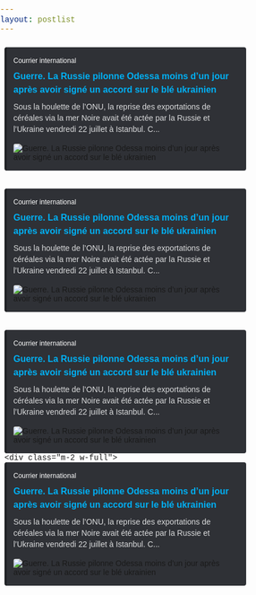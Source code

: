 ```yaml
---
layout: postlist
---
```


<style>
*,:after,:before{box-sizing:border-box;border:0 solid #e5e7eb}:after,:before{--tw-content:""}html{line-height:1.5;-webkit-text-size-adjust:100%;-moz-tab-size:4;-o-tab-size:4;tab-size:4;font-family:Outfit,sans-serif}body{/* margin:0; *//* line-height:inherit; */}hr{height:0;color:inherit;border-top-width:1px}abbr:where([title]){-webkit-text-decoration:underline dotted;text-decoration:underline dotted}h1,h2,h3,h4,h5,h6{font-size:inherit;font-weight:inherit}a{color:inherit;text-decoration:inherit}b,strong{font-weight:bolder}code,kbd,pre,samp{font-family:ui-monospace,SFMono-Regular,Menlo,Monaco,Consolas,Liberation Mono,Courier New,monospace;font-size:1em}small{font-size:80%}sub,sup{font-size:75%;line-height:0;position:relative;vertical-align:baseline}sub{bottom:-.25em}sup{top:-.5em}table{text-indent:0;border-color:inherit;border-collapse:collapse}button,input,optgroup,select,textarea{font-family:inherit;font-size:100%;font-weight:inherit;line-height:inherit;color:inherit;margin:0;padding:0}button,select{text-transform:none}[type=button],[type=reset],[type=submit],button{-webkit-appearance:button;background-color:transparent;background-image:none}:-moz-focusring{outline:auto}:-moz-ui-invalid{box-shadow:none}progress{vertical-align:baseline}::-webkit-inner-spin-button,::-webkit-outer-spin-button{height:auto}[type=search]{-webkit-appearance:textfield;outline-offset:-2px}::-webkit-search-decoration{-webkit-appearance:none}::-webkit-file-upload-button{-webkit-appearance:button;font:inherit}summary{display:list-item}blockquote,dd,dl,figure,h1,h2,h3,h4,h5,h6,hr,p,pre{margin:0}fieldset{margin:0}fieldset,legend{padding:0}menu,ol,ul{list-style:none;margin:0;padding:0}textarea{resize:vertical}input::-moz-placeholder,textarea::-moz-placeholder{color:#9ca3af}input::placeholder,textarea::placeholder{color:#9ca3af}[role=button],button{cursor:pointer}:disabled{cursor:default}audio,canvas,embed,iframe,img,object,svg,video{display:block;vertical-align:middle}img,video{max-width:100%;height:auto}[multiple],[type=date],[type=datetime-local],[type=email],[type=month],[type=number],[type=password],[type=search],[type=tel],[type=text],[type=time],[type=url],[type=week],select,textarea{-webkit-appearance:none;-moz-appearance:none;appearance:none;background-color:#fff;border-color:#6b7280;border-width:1px;border-radius:0;padding:.5rem .75rem;font-size:1rem;line-height:1.5rem;--tw-shadow:0 0 #0000}[multiple]:focus,[type=date]:focus,[type=datetime-local]:focus,[type=email]:focus,[type=month]:focus,[type=number]:focus,[type=password]:focus,[type=search]:focus,[type=tel]:focus,[type=text]:focus,[type=time]:focus,[type=url]:focus,[type=week]:focus,select:focus,textarea:focus{outline:2px solid transparent;outline-offset:2px;--tw-ring-inset:var(--tw-empty,/*!*/ /*!*/);--tw-ring-offset-width:0px;--tw-ring-offset-color:#fff;--tw-ring-color:#125cc3;--tw-ring-offset-shadow:var(--tw-ring-inset) 0 0 0 var(--tw-ring-offset-width) var(--tw-ring-offset-color);--tw-ring-shadow:var(--tw-ring-inset) 0 0 0 calc(1px + var(--tw-ring-offset-width)) var(--tw-ring-color);box-shadow:var(--tw-ring-offset-shadow),var(--tw-ring-shadow),var(--tw-shadow);border-color:#125cc3}input::-moz-placeholder,textarea::-moz-placeholder{color:#6b7280;opacity:1}input::placeholder,textarea::placeholder{color:#6b7280;opacity:1}::-webkit-datetime-edit-fields-wrapper{padding:0}::-webkit-date-and-time-value{min-height:1.5em}::-webkit-datetime-edit,::-webkit-datetime-edit-day-field,::-webkit-datetime-edit-hour-field,::-webkit-datetime-edit-meridiem-field,::-webkit-datetime-edit-millisecond-field,::-webkit-datetime-edit-minute-field,::-webkit-datetime-edit-month-field,::-webkit-datetime-edit-second-field,::-webkit-datetime-edit-year-field{padding-top:0;padding-bottom:0}select{background-image:url("data:image/svg+xml,%3csvg xmlns='http://www.w3.org/2000/svg' fill='none' viewBox='0 0 20 20'%3e%3cpath stroke='%236b7280' stroke-linecap='round' stroke-linejoin='round' stroke-width='1.5' d='M6 8l4 4 4-4'/%3e%3c/svg%3e");background-position:right .5rem center;background-repeat:no-repeat;background-size:1.5em 1.5em;padding-right:2.5rem;-webkit-print-color-adjust:exact;color-adjust:exact;print-color-adjust:exact}[multiple]{background-image:none;background-position:0 0;background-repeat:unset;background-size:initial;padding-right:.75rem;-webkit-print-color-adjust:unset;color-adjust:unset;print-color-adjust:unset}[type=checkbox],[type=radio]{-webkit-appearance:none;-moz-appearance:none;appearance:none;padding:0;-webkit-print-color-adjust:exact;color-adjust:exact;print-color-adjust:exact;display:inline-block;vertical-align:middle;background-origin:border-box;-webkit-user-select:none;-moz-user-select:none;user-select:none;flex-shrink:0;height:1rem;width:1rem;color:#125cc3;background-color:#fff;border-color:#6b7280;border-width:1px;--tw-shadow:0 0 #0000}[type=checkbox]{border-radius:0}[type=radio]{border-radius:100%}[type=checkbox]:focus,[type=radio]:focus{outline:2px solid transparent;outline-offset:2px;--tw-ring-inset:var(--tw-empty,/*!*/ /*!*/);--tw-ring-offset-width:2px;--tw-ring-offset-color:#fff;--tw-ring-color:#125cc3;--tw-ring-offset-shadow:var(--tw-ring-inset) 0 0 0 var(--tw-ring-offset-width) var(--tw-ring-offset-color);--tw-ring-shadow:var(--tw-ring-inset) 0 0 0 calc(2px + var(--tw-ring-offset-width)) var(--tw-ring-color);box-shadow:var(--tw-ring-offset-shadow),var(--tw-ring-shadow),var(--tw-shadow)}[type=checkbox]:checked,[type=radio]:checked{border-color:transparent;background-color:currentColor;background-size:100% 100%;background-position:50%;background-repeat:no-repeat}[type=checkbox]:checked{background-image:url("data:image/svg+xml,%3csvg viewBox='0 0 16 16' fill='white' xmlns='http://www.w3.org/2000/svg'%3e%3cpath d='M12.207 4.793a1 1 0 010 1.414l-5 5a1 1 0 01-1.414 0l-2-2a1 1 0 011.414-1.414L6.5 9.086l4.293-4.293a1 1 0 011.414 0z'/%3e%3c/svg%3e")}[type=radio]:checked{background-image:url("data:image/svg+xml,%3csvg viewBox='0 0 16 16' fill='white' xmlns='http://www.w3.org/2000/svg'%3e%3ccircle cx='8' cy='8' r='3'/%3e%3c/svg%3e")}[type=checkbox]:checked:focus,[type=checkbox]:checked:hover,[type=radio]:checked:focus,[type=radio]:checked:hover{border-color:transparent;background-color:currentColor}[type=checkbox]:indeterminate{background-image:url("data:image/svg+xml,%3csvg xmlns='http://www.w3.org/2000/svg' fill='none' viewBox='0 0 16 16'%3e%3cpath stroke='white' stroke-linecap='round' stroke-linejoin='round' stroke-width='2' d='M4 8h8'/%3e%3c/svg%3e");border-color:transparent;background-color:currentColor;background-size:100% 100%;background-position:50%;background-repeat:no-repeat}[type=checkbox]:indeterminate:focus,[type=checkbox]:indeterminate:hover{border-color:transparent;background-color:currentColor}[type=file]{background:unset;border-color:inherit;border-width:0;border-radius:0;padding:0;font-size:unset;line-height:inherit}[type=file]:focus{outline:1px solid ButtonText;outline:1px auto -webkit-focus-ring-color}h1,h2,h3,h4,h5,h6{-webkit-font-smoothing:antialiased;-moz-osx-font-smoothing:grayscale}*,:after,:before{--tw-border-spacing-x:0;--tw-border-spacing-y:0;--tw-translate-x:0;--tw-translate-y:0;--tw-rotate:0;--tw-skew-x:0;--tw-skew-y:0;--tw-scale-x:1;--tw-scale-y:1;--tw-pan-x: ;--tw-pan-y: ;--tw-pinch-zoom: ;--tw-scroll-snap-strictness:proximity;--tw-ordinal: ;--tw-slashed-zero: ;--tw-numeric-figure: ;--tw-numeric-spacing: ;--tw-numeric-fraction: ;--tw-ring-inset: ;--tw-ring-offset-width:0px;--tw-ring-offset-color:#fff;--tw-ring-color:rgba(23,115,244,.5);--tw-ring-offset-shadow:0 0 #0000;--tw-ring-shadow:0 0 #0000;--tw-shadow:0 0 #0000;--tw-shadow-colored:0 0 #0000;--tw-blur: ;--tw-brightness: ;--tw-contrast: ;--tw-grayscale: ;--tw-hue-rotate: ;--tw-invert: ;--tw-saturate: ;--tw-sepia: ;--tw-drop-shadow: ;--tw-backdrop-blur: ;--tw-backdrop-brightness: ;--tw-backdrop-contrast: ;--tw-backdrop-grayscale: ;--tw-backdrop-hue-rotate: ;--tw-backdrop-invert: ;--tw-backdrop-opacity: ;--tw-backdrop-saturate: ;--tw-backdrop-sepia: }::-webkit-backdrop{--tw-border-spacing-x:0;--tw-border-spacing-y:0;--tw-translate-x:0;--tw-translate-y:0;--tw-rotate:0;--tw-skew-x:0;--tw-skew-y:0;--tw-scale-x:1;--tw-scale-y:1;--tw-pan-x: ;--tw-pan-y: ;--tw-pinch-zoom: ;--tw-scroll-snap-strictness:proximity;--tw-ordinal: ;--tw-slashed-zero: ;--tw-numeric-figure: ;--tw-numeric-spacing: ;--tw-numeric-fraction: ;--tw-ring-inset: ;--tw-ring-offset-width:0px;--tw-ring-offset-color:#fff;--tw-ring-color:rgba(23,115,244,.5);--tw-ring-offset-shadow:0 0 #0000;--tw-ring-shadow:0 0 #0000;--tw-shadow:0 0 #0000;--tw-shadow-colored:0 0 #0000;--tw-blur: ;--tw-brightness: ;--tw-contrast: ;--tw-grayscale: ;--tw-hue-rotate: ;--tw-invert: ;--tw-saturate: ;--tw-sepia: ;--tw-drop-shadow: ;--tw-backdrop-blur: ;--tw-backdrop-brightness: ;--tw-backdrop-contrast: ;--tw-backdrop-grayscale: ;--tw-backdrop-hue-rotate: ;--tw-backdrop-invert: ;--tw-backdrop-opacity: ;--tw-backdrop-saturate: ;--tw-backdrop-sepia: }::backdrop{--tw-border-spacing-x:0;--tw-border-spacing-y:0;--tw-translate-x:0;--tw-translate-y:0;--tw-rotate:0;--tw-skew-x:0;--tw-skew-y:0;--tw-scale-x:1;--tw-scale-y:1;--tw-pan-x: ;--tw-pan-y: ;--tw-pinch-zoom: ;--tw-scroll-snap-strictness:proximity;--tw-ordinal: ;--tw-slashed-zero: ;--tw-numeric-figure: ;--tw-numeric-spacing: ;--tw-numeric-fraction: ;--tw-ring-inset: ;--tw-ring-offset-width:0px;--tw-ring-offset-color:#fff;--tw-ring-color:rgba(23,115,244,.5);--tw-ring-offset-shadow:0 0 #0000;--tw-ring-shadow:0 0 #0000;--tw-shadow:0 0 #0000;--tw-shadow-colored:0 0 #0000;--tw-blur: ;--tw-brightness: ;--tw-contrast: ;--tw-grayscale: ;--tw-hue-rotate: ;--tw-invert: ;--tw-saturate: ;--tw-sepia: ;--tw-drop-shadow: ;--tw-backdrop-blur: ;--tw-backdrop-brightness: ;--tw-backdrop-contrast: ;--tw-backdrop-grayscale: ;--tw-backdrop-hue-rotate: ;--tw-backdrop-invert: ;--tw-backdrop-opacity: ;/* --tw-backdrop-saturate: ; *//* --tw-backdrop-sepia:; */}.aspect-w-4{position:relative;padding-bottom:calc(var(--tw-aspect-h) / var(--tw-aspect-w) * 100%);--tw-aspect-w:4}.aspect-w-4>*{position:absolute;height:100%;width:100%;top:0;right:0;bottom:0;left:0}.aspect-h-2{--tw-aspect-h:2}.prose{color:var(--tw-prose-body);max-width:65ch}.prose :where([class~=lead]):not(:where([class~=not-prose] *)){color:var(--tw-prose-lead);font-size:1.25em;line-height:1.6;margin-top:1.2em;margin-bottom:1.2em}.prose :where(a):not(:where([class~=not-prose] *)){color:var(--tw-prose-links);text-decoration:underline;font-weight:500}.prose :where(strong):not(:where([class~=not-prose] *)){color:var(--tw-prose-bold);font-weight:600}.prose :where(ol):not(:where([class~=not-prose] *)){list-style-type:decimal;padding-left:1.625em}.prose :where(ol[type=A]):not(:where([class~=not-prose] *)){list-style-type:upper-alpha}.prose :where(ol[type=a]):not(:where([class~=not-prose] *)){list-style-type:lower-alpha}.prose :where(ol[type=A s]):not(:where([class~=not-prose] *)){list-style-type:upper-alpha}.prose :where(ol[type=a s]):not(:where([class~=not-prose] *)){list-style-type:lower-alpha}.prose :where(ol[type=I]):not(:where([class~=not-prose] *)){list-style-type:upper-roman}.prose :where(ol[type=i]):not(:where([class~=not-prose] *)){list-style-type:lower-roman}.prose :where(ol[type=I s]):not(:where([class~=not-prose] *)){list-style-type:upper-roman}.prose :where(ol[type=i s]):not(:where([class~=not-prose] *)){list-style-type:lower-roman}.prose :where(ol[type="1"]):not(:where([class~=not-prose] *)){list-style-type:decimal}.prose :where(ul):not(:where([class~=not-prose] *)){list-style-type:disc;padding-left:1.625em}.prose :where(ol>li):not(:where([class~=not-prose] *))::marker{font-weight:400;color:var(--tw-prose-counters)}.prose :where(ul>li):not(:where([class~=not-prose] *))::marker{color:var(--tw-prose-bullets)}.prose :where(hr):not(:where([class~=not-prose] *)){border-color:var(--tw-prose-hr);border-top-width:1px;margin-top:3em;margin-bottom:3em}.prose :where(blockquote):not(:where([class~=not-prose] *)){font-weight:500;font-style:italic;color:var(--tw-prose-quotes);border-left-width:.25rem;border-left-color:var(--tw-prose-quote-borders);quotes:"\201C""\201D""\2018""\2019";margin-top:1.6em;margin-bottom:1.6em;padding-left:1em}.prose :where(blockquote p:first-of-type):not(:where([class~=not-prose] *)):before{content:open-quote}.prose :where(blockquote p:last-of-type):not(:where([class~=not-prose] *)):after{content:close-quote}.prose :where(h1):not(:where([class~=not-prose] *)){color:var(--tw-prose-headings);font-weight:800;font-size:2.25em;margin-top:0;margin-bottom:.8888889em;line-height:1.1111111}.prose :where(h1 strong):not(:where([class~=not-prose] *)){font-weight:900}.prose :where(h2):not(:where([class~=not-prose] *)){color:var(--tw-prose-headings);font-weight:700;font-size:1.5em;margin-top:2em;margin-bottom:1em;line-height:1.3333333}.prose :where(h2 strong):not(:where([class~=not-prose] *)){font-weight:800}.prose :where(h3):not(:where([class~=not-prose] *)){color:var(--tw-prose-headings);font-weight:600;font-size:1.25em;margin-top:1.6em;margin-bottom:.6em;line-height:1.6}.prose :where(h3 strong):not(:where([class~=not-prose] *)){font-weight:700}.prose :where(h4):not(:where([class~=not-prose] *)){color:var(--tw-prose-headings);font-weight:600;margin-top:1.5em;margin-bottom:.5em;line-height:1.5}.prose :where(h4 strong):not(:where([class~=not-prose] *)){font-weight:700}.prose :where(figure>*):not(:where([class~=not-prose] *)){margin-top:0;margin-bottom:0}.prose :where(figcaption):not(:where([class~=not-prose] *)){color:var(--tw-prose-captions);font-size:.875em;line-height:1.4285714;margin-top:.8571429em}.prose :where(code):not(:where([class~=not-prose] *)){color:var(--tw-prose-code);font-weight:600;font-size:.875em}.prose :where(code):not(:where([class~=not-prose] *)):before{content:"`"}.prose :where(code):not(:where([class~=not-prose] *)):after{content:"`"}.prose :where(a code):not(:where([class~=not-prose] *)){color:var(--tw-prose-links)}.prose :where(pre):not(:where([class~=not-prose] *)){color:var(--tw-prose-pre-code);background-color:var(--tw-prose-pre-bg);overflow-x:auto;font-weight:400;font-size:.875em;line-height:1.7142857;margin-top:1.7142857em;margin-bottom:1.7142857em;border-radius:.375rem;padding:.8571429em 1.1428571em}.prose :where(pre code):not(:where([class~=not-prose] *)){background-color:transparent;border-width:0;border-radius:0;padding:0;font-weight:inherit;color:inherit;font-size:inherit;font-family:inherit;line-height:inherit}.prose :where(pre code):not(:where([class~=not-prose] *)):before{content:none}.prose :where(pre code):not(:where([class~=not-prose] *)):after{content:none}.prose :where(table):not(:where([class~=not-prose] *)){width:100%;table-layout:auto;text-align:left;margin-top:2em;margin-bottom:2em;font-size:.875em;line-height:1.7142857}.prose :where(thead):not(:where([class~=not-prose] *)){border-bottom-width:1px;border-bottom-color:var(--tw-prose-th-borders)}.prose :where(thead th):not(:where([class~=not-prose] *)){color:var(--tw-prose-headings);font-weight:600;vertical-align:bottom;padding-right:.5714286em;padding-bottom:.5714286em;padding-left:.5714286em}.prose :where(tbody tr):not(:where([class~=not-prose] *)){border-bottom-width:1px;border-bottom-color:var(--tw-prose-td-borders)}.prose :where(tbody tr:last-child):not(:where([class~=not-prose] *)){border-bottom-width:0}.prose :where(tbody td):not(:where([class~=not-prose] *)){vertical-align:baseline;padding:.5714286em}.prose{--tw-prose-body:#374151;--tw-prose-headings:#111827;--tw-prose-lead:#4b5563;--tw-prose-links:#111827;--tw-prose-bold:#111827;--tw-prose-counters:#6b7280;--tw-prose-bullets:#d1d5db;--tw-prose-hr:#e5e7eb;--tw-prose-quotes:#111827;--tw-prose-quote-borders:#e5e7eb;--tw-prose-captions:#6b7280;--tw-prose-code:#111827;--tw-prose-pre-code:#e5e7eb;--tw-prose-pre-bg:#1f2937;--tw-prose-th-borders:#d1d5db;--tw-prose-td-borders:#e5e7eb;--tw-prose-invert-body:#d1d5db;--tw-prose-invert-headings:#fff;--tw-prose-invert-lead:#9ca3af;--tw-prose-invert-links:#fff;--tw-prose-invert-bold:#fff;--tw-prose-invert-counters:#9ca3af;--tw-prose-invert-bullets:#4b5563;--tw-prose-invert-hr:#374151;--tw-prose-invert-quotes:#f3f4f6;--tw-prose-invert-quote-borders:#374151;--tw-prose-invert-captions:#9ca3af;--tw-prose-invert-code:#fff;--tw-prose-invert-pre-code:#d1d5db;--tw-prose-invert-pre-bg:rgba(0,0,0,.5);--tw-prose-invert-th-borders:#4b5563;--tw-prose-invert-td-borders:#374151;font-size:1rem;line-height:1.75}.prose :where(p):not(:where([class~=not-prose] *)){margin-top:1.25em;margin-bottom:1.25em}.prose :where(img):not(:where([class~=not-prose] *)){margin-top:2em;margin-bottom:2em}.prose :where(video):not(:where([class~=not-prose] *)){margin-top:2em;margin-bottom:2em}.prose :where(figure):not(:where([class~=not-prose] *)){margin-top:2em;margin-bottom:2em}.prose :where(h2 code):not(:where([class~=not-prose] *)){font-size:.875em}.prose :where(h3 code):not(:where([class~=not-prose] *)){font-size:.9em}.prose :where(li):not(:where([class~=not-prose] *)){margin-top:.5em;margin-bottom:.5em}.prose :where(ol>li):not(:where([class~=not-prose] *)){padding-left:.375em}.prose :where(ul>li):not(:where([class~=not-prose] *)){padding-left:.375em}.prose>:where(ul>li p):not(:where([class~=not-prose] *)){margin-top:.75em;margin-bottom:.75em}.prose>:where(ul>li>:first-child):not(:where([class~=not-prose] *)){margin-top:1.25em}.prose>:where(ul>li>:last-child):not(:where([class~=not-prose] *)){margin-bottom:1.25em}.prose>:where(ol>li>:first-child):not(:where([class~=not-prose] *)){margin-top:1.25em}.prose>:where(ol>li>:last-child):not(:where([class~=not-prose] *)){margin-bottom:1.25em}.prose :where(ul ul,ul ol,ol ul,ol ol):not(:where([class~=not-prose] *)){margin-top:.75em;margin-bottom:.75em}.prose :where(hr+*):not(:where([class~=not-prose] *)){margin-top:0}.prose :where(h2+*):not(:where([class~=not-prose] *)){margin-top:0}.prose :where(h3+*):not(:where([class~=not-prose] *)){margin-top:0}.prose :where(h4+*):not(:where([class~=not-prose] *)){margin-top:0}.prose :where(thead th:first-child):not(:where([class~=not-prose] *)){padding-left:0}.prose :where(thead th:last-child):not(:where([class~=not-prose] *)){padding-right:0}.prose :where(tbody td:first-child):not(:where([class~=not-prose] *)){padding-left:0}.prose :where(tbody td:last-child):not(:where([class~=not-prose] *)){padding-right:0}.prose>:where(:first-child):not(:where([class~=not-prose] *)){margin-top:0}.prose>:where(:last-child):not(:where([class~=not-prose] *)){margin-bottom:0}.styled-text{background-image:linear-gradient(to right,var(--tw-gradient-stops));--tw-gradient-from:#36169a;--tw-gradient-to:rgba(54,22,154,0);--tw-gradient-stops:var(--tw-gradient-from),var(--tw-gradient-to);--tw-gradient-to:#1773f4;-webkit-background-clip:text;background-clip:text;transition-property:color,background-color,border-color,fill,stroke,opacity,box-shadow,transform,filter,-webkit-text-decoration-color,-webkit-backdrop-filter;transition-property:color,background-color,border-color,text-decoration-color,fill,stroke,opacity,box-shadow,transform,filter,backdrop-filter;transition-property:color,background-color,border-color,text-decoration-color,fill,stroke,opacity,box-shadow,transform,filter,backdrop-filter,-webkit-text-decoration-color,-webkit-backdrop-filter;transition-duration:.2s;transition-timing-function:cubic-bezier(.4,0,.2,1);color:transparent}.sr-only{position:absolute;width:1px;height:1px;padding:0;margin:-1px;overflow:hidden;clip:rect(0,0,0,0);white-space:nowrap;border-width:0}.pointer-events-none{pointer-events:none}.fixed{position:fixed}.absolute{position:absolute}.relative{position:relative}.sticky{position:-webkit-sticky;position:sticky}.inset-0{top:0;right:0;bottom:0;left:0}.-inset-2{top:-.5rem;right:-.5rem;bottom:-.5rem;left:-.5rem}.inset-y-0{top:0;bottom:0}.inset-x-0{left:0;right:0}.right-0{right:0}.left-0{left:0}.-left-40{left:-10rem}.top-2{top:.5rem}.top-\[-1px\]{top:-1px}.top-0{top:0}.bottom-0{bottom:0}.top-4{top:1rem}.right-6{right:1.5rem}.top-96{top:24rem}.z-10{z-index:10}.z-50{z-index:50}.col-span-2{grid-column:span 2/span 2}.col-span-1{grid-column:span 1/span 1}.col-start-1{grid-column-start:1}.float-right{float:right}.-m-2{margin:-.5rem}.m-2{margin:.5rem}.m-0{margin:0}.mx-auto{margin-left:auto;margin-right:auto}.-mx-6{margin-left:-1.5rem;margin-right:-1.5rem}.-my-2{margin-top:-.5rem;margin-bottom:-.5rem}.mt-2{margin-top:.5rem}.mb-4{margin-bottom:1rem}.mb-2{margin-bottom:.5rem}.mt-6{margin-top:1.5rem}.mt-4{margin-top:1rem}.\!mt-0{margin-top:0!important}.mt-12{margin-top:3rem}.-mr-1{margin-right:-.25rem}.ml-3{margin-left:.75rem}.mt-3{margin-top:.75rem}.mt-1{margin-top:.25rem}.mb-8{margin-bottom:2rem}.mt-10{margin-top:2.5rem}.ml-2{margin-left:.5rem}.mt-8{margin-top:2rem}.mr-2{margin-right:.5rem}.mt-\[3px\]{margin-top:3px}.-mr-2{margin-right:-.5rem}.ml-4{margin-left:1rem}.mb-0{margin-bottom:0}.mb-6{margin-bottom:1.5rem}.mb-3{margin-bottom:.75rem}.ml-0{margin-left:0}.mt-0{margin-top:0}.mr-0{margin-right:0}.-mb-3{margin-bottom:-.75rem}.mb-\[0\.15em\]{margin-bottom:.15em}.mt-\[0\.32333em\],.mt-\[\.32333em\]{margin-top:.32333em}.block{display:block}.inline-block{display:inline-block}.inline{display:inline}.flex{display:flex}.inline-flex{display:inline-flex}.grid{display:grid}.inline-grid{display:inline-grid}.hidden{display:none}.h-full{height:100%}.h-16{height:4rem}.h-5{height:1.25rem}.h-\[274px\]{height:274px}.h-\[46px\]{height:46px}.h-\[18px\]{height:18px}.h-8{height:2rem}.h-6{height:1.5rem}.h-\[270px\]{height:270px}.h-auto{height:auto}.h-7{height:1.75rem}.h-10{height:2.5rem}.h-\[220px\]{height:220px}.max-h-60{max-height:15rem}.max-h-\[46px\]{max-height:46px}.max-h-\[80px\]{max-height:80px}.max-h-\[50px\]{max-height:50px}.max-h-\[2\.6em\]{max-height:2.6em}.min-h-screen{min-height:100vh}.w-full{width:100%}.w-48{width:12rem}.w-5{width:1.25rem}.w-4{width:1rem}.w-\[432px\]{width:432px}.w-\[524px\]{width:524px}.w-12{width:3rem}.w-6{width:1.5rem}.w-\[520px\]{width:520px}.w-7{width:1.75rem}.w-10{width:2.5rem}.w-5\/12{width:41.666667%}.w-10\/12{width:83.333333%}.w-8\/12{width:66.666667%}.w-20{width:5rem}.w-16{width:4rem}.w-\[438px\]{width:438px}.max-w-8xl{max-width:90rem}.max-w-2xl{max-width:42rem}.max-w-full{max-width:100%}.flex-1{flex:1 1 0%}.flex-shrink-0{flex-shrink:0}.flex-grow{flex-grow:1}.border-separate{border-collapse:separate}.origin-top-right{transform-origin:top right}.rotate-\[75deg\]{--tw-rotate:75deg}.rotate-180,.rotate-\[75deg\]{transform:translate(var(--tw-translate-x),var(--tw-translate-y)) rotate(var(--tw-rotate)) skewX(var(--tw-skew-x)) skewY(var(--tw-skew-y)) scaleX(var(--tw-scale-x)) scaleY(var(--tw-scale-y))}.rotate-180{--tw-rotate:180deg}.scale-95{--tw-scale-x:.95;--tw-scale-y:.95}.scale-100,.scale-95{transform:translate(var(--tw-translate-x),var(--tw-translate-y)) rotate(var(--tw-rotate)) skewX(var(--tw-skew-x)) skewY(var(--tw-skew-y)) scaleX(var(--tw-scale-x)) scaleY(var(--tw-scale-y))}.scale-100{--tw-scale-x:1;--tw-scale-y:1}.-scale-y-100{--tw-scale-y:-1}.-scale-y-100,.transform{transform:translate(var(--tw-translate-x),var(--tw-translate-y)) rotate(var(--tw-rotate)) skewX(var(--tw-skew-x)) skewY(var(--tw-skew-y)) scaleX(var(--tw-scale-x)) scaleY(var(--tw-scale-y))}@-webkit-keyframes spin{to{transform:rotate(1turn)}}@keyframes spin{to{transform:rotate(1turn)}}.animate-spin{-webkit-animation:spin 1s linear infinite;animation:spin 1s linear infinite}@-webkit-keyframes pulse{50%{opacity:.5}}@keyframes pulse{50%{opacity:.5}}.animate-pulse{-webkit-animation:pulse 2s cubic-bezier(.4,0,.6,1) infinite;animation:pulse 2s cubic-bezier(.4,0,.6,1) infinite}.cursor-default{cursor:default}.cursor-pointer{cursor:pointer}.select-none{-webkit-user-select:none;-moz-user-select:none;user-select:none}.grid-cols-1{grid-template-columns:repeat(1,minmax(0,1fr))}.grid-cols-\[auto\]{grid-template-columns:auto}.grid-rows-1{grid-template-rows:repeat(1,minmax(0,1fr))}.grid-rows-\[auto\]{grid-template-rows:auto}.flex-col{flex-direction:column}.flex-col-reverse{flex-direction:column-reverse}.flex-wrap{flex-wrap:wrap}.place-content-center{place-content:center}.items-start{align-items:flex-start}.items-center{align-items:center}.justify-center{justify-content:center}.justify-between{justify-content:space-between}.gap-4{gap:1rem}.gap-6{gap:1.5rem}.gap-7{gap:1.75rem}.gap-y-8{row-gap:2rem}.space-y-1>:not([hidden])~:not([hidden]){--tw-space-y-reverse:0;margin-top:calc(.25rem * calc(1 - var(--tw-space-y-reverse)));margin-bottom:calc(.25rem * var(--tw-space-y-reverse))}.space-y-10>:not([hidden])~:not([hidden]){--tw-space-y-reverse:0;margin-top:calc(2.5rem * calc(1 - var(--tw-space-y-reverse)));margin-bottom:calc(2.5rem * var(--tw-space-y-reverse))}.space-y-6>:not([hidden])~:not([hidden]){--tw-space-y-reverse:0;margin-top:calc(1.5rem * calc(1 - var(--tw-space-y-reverse)));margin-bottom:calc(1.5rem * var(--tw-space-y-reverse))}.space-y-4>:not([hidden])~:not([hidden]){--tw-space-y-reverse:0;margin-top:calc(1rem * calc(1 - var(--tw-space-y-reverse)));margin-bottom:calc(1rem * var(--tw-space-y-reverse))}.space-x-2>:not([hidden])~:not([hidden]){--tw-space-x-reverse:0;margin-right:calc(.5rem * var(--tw-space-x-reverse));margin-left:calc(.5rem * calc(1 - var(--tw-space-x-reverse)))}.space-y-3>:not([hidden])~:not([hidden]){--tw-space-y-reverse:0;margin-top:calc(.75rem * calc(1 - var(--tw-space-y-reverse)));margin-bottom:calc(.75rem * var(--tw-space-y-reverse))}.divide-y-2>:not([hidden])~:not([hidden]){--tw-divide-y-reverse:0;border-top-width:calc(2px * calc(1 - var(--tw-divide-y-reverse)));border-bottom-width:calc(2px * var(--tw-divide-y-reverse))}.divide-zinc-50>:not([hidden])~:not([hidden]){--tw-divide-opacity:1;border-color:rgb(250 250 250/var(--tw-divide-opacity))}.justify-self-start{justify-self:start}.overflow-auto{overflow:auto}.overflow-hidden,.truncate{overflow:hidden}.truncate{text-overflow:ellipsis}.truncate,.whitespace-nowrap{white-space:nowrap}.whitespace-pre-line{white-space:pre-line}.break-words{overflow-wrap:break-word}.rounded-md{border-radius:.375rem}.rounded-lg{border-radius:.5rem}.rounded{border-radius:.25rem}.rounded-2xl{border-radius:1rem}.rounded-\[4px\]{border-radius:4px}.rounded-full{border-radius:9999px}.rounded-\[2px\]{border-radius:2px}.rounded-\[0\.85714em\]{border-radius:.85714em}.rounded-tl-md{border-top-left-radius:.375rem}.border{border-width:1px}.border-0{border-width:0}.border-\[1px\]{border-width:1px}.border-t-2{border-top-width:2px}.border-b-0{border-bottom-width:0}.border-l-0{border-left-width:0}.border-r-0{border-right-width:0}.border-l-\[4px\]{border-left-width:4px}.border-b-\[1px\]{border-bottom-width:1px}.border-solid{border-style:solid}.border-stone-100{--tw-border-opacity:1;border-color:rgb(245 245 244/var(--tw-border-opacity))}.border-gray-300{--tw-border-opacity:1;border-color:rgb(209 213 219/var(--tw-border-opacity))}.border-transparent{border-color:transparent}.border-gray-200{--tw-border-opacity:1;border-color:rgb(229 231 235/var(--tw-border-opacity));}.border-\[\#202225\]{--tw-border-opacity:1;border-color:rgb(32 34 37/var(--tw-border-opacity))}.border-\[\#dadde1\]{--tw-border-opacity:1;border-color:rgb(218 221 225/var(--tw-border-opacity))}.border-black{--tw-border-opacity:1;border-color:rgb(0 0 0/var(--tw-border-opacity))}.border-yellow-300{--tw-border-opacity:1;border-color:rgb(253 224 71/var(--tw-border-opacity))}.border-\[\#e1e8ed\]{--tw-border-opacity:1;border-color:rgb(225 232 237/var(--tw-border-opacity))}.border-opacity-10{--tw-border-opacity:0.1}.bg-indigo-600{--tw-bg-opacity:1;background-color:rgb(79 70 229/var(--tw-bg-opacity))}.bg-purple-500{--tw-bg-opacity:1;background-color:rgb(54 22 154/var(--tw-bg-opacity))}.bg-\[\#2a2734\]{--tw-bg-opacity:1;background-color:rgb(42 39 52/var(--tw-bg-opacity))}.bg-stone-50{--tw-bg-opacity:1;background-color:rgb(250 250 249/var(--tw-bg-opacity))}.bg-blue-500{--tw-bg-opacity:1;background-color:rgb(23 115 244/var(--tw-bg-opacity))}.\!bg-blue-500{--tw-bg-opacity:1!important;background-color:rgb(23 115 244/var(--tw-bg-opacity))!important}.bg-white{--tw-bg-opacity:1;background-color:rgb(255 255 255/var(--tw-bg-opacity))}.bg-amber-100{--tw-bg-opacity:1;background-color:rgb(254 243 199/var(--tw-bg-opacity))}.bg-yellow-300{--tw-bg-opacity:1;background-color:rgb(253 224 71/var(--tw-bg-opacity))}.bg-\[\#2f3136\]{--tw-bg-opacity:1;background-color:rgb(47 49 54/var(--tw-bg-opacity))}.bg-\[\#f2f3f5\]{--tw-bg-opacity:1;background-color:rgb(242 243 245/var(--tw-bg-opacity))}.bg-black{--tw-bg-opacity:1;background-color:rgb(0 0 0/var(--tw-bg-opacity))}.bg-zinc-50{--tw-bg-opacity:1;background-color:rgb(250 250 250/var(--tw-bg-opacity))}.bg-gray-300{--tw-bg-opacity:1;background-color:rgb(209 213 219/var(--tw-bg-opacity))}.bg-yellow-50{--tw-bg-opacity:1;background-color:rgb(254 252 232/var(--tw-bg-opacity))}.bg-yellow-600{--tw-bg-opacity:1;background-color:rgb(202 138 4/var(--tw-bg-opacity))}.bg-cover{background-size:cover}.bg-center{background-position:50%}.bg-no-repeat{background-repeat:no-repeat}.fill-current{fill:currentColor}.p-4{padding:1rem}.p-0{padding:0}.p-2{padding:.5rem}.p-\[10px\]{padding:10px}.p-6{padding:1.5rem}.p-\[0\.75em\]{padding:.75em}.px-4{padding-left:1rem;padding-right:1rem}.py-8{padding-top:2rem;padding-bottom:2rem}.py-16{padding-top:4rem;padding-bottom:4rem}.py-10{padding-top:2.5rem;padding-bottom:2.5rem}.py-2{padding-top:.5rem;padding-bottom:.5rem}.px-6{padding-left:1.5rem;padding-right:1.5rem}.py-2\.5{padding-top:.625rem;padding-bottom:.625rem}.py-1{padding-top:.25rem;padding-bottom:.25rem}.py-20{padding-top:5rem;padding-bottom:5rem}.py-12{padding-top:3rem;padding-bottom:3rem}.px-2{padding-left:.5rem;padding-right:.5rem}.py-6{padding-top:1.5rem;padding-bottom:1.5rem}.px-\[12px\]{padding-left:12px;padding-right:12px}.py-\[10px\]{padding-top:10px;padding-bottom:10px}.py-4{padding-top:1rem;padding-bottom:1rem}.py-0{padding-top:0;padding-bottom:0}.px-5{padding-left:1.25rem;padding-right:1.25rem}.py-3{padding-top:.75rem;padding-bottom:.75rem}.pb-24{padding-bottom:6rem}.pt-10{padding-top:2.5rem}.pt-16{padding-top:4rem}.pt-8{padding-top:2rem}.pb-8{padding-bottom:2rem}.pl-3{padding-left:.75rem}.pr-10{padding-right:2.5rem}.pr-2{padding-right:.5rem}.pl-10{padding-left:2.5rem}.pr-4{padding-right:1rem}.pt-2{padding-top:.5rem}.pb-4{padding-bottom:1rem}.pt-\[2px\]{padding-top:2px}.pt-5{padding-top:1.25rem}.pb-6{padding-bottom:1.5rem}.pb-\[2px\]{padding-bottom:2px}.text-left{text-align:left}.text-center{text-align:center}.align-text-top{vertical-align:text-top}.font-\[Helvetica\]{font-family:Helvetica}.text-3xl{font-size:1.875rem;line-height:2.25rem}.text-4xl{font-size:2.25rem;line-height:2.5rem}.text-xl{font-size:1.25rem}.text-lg,.text-xl{line-height:1.75rem}.text-lg{font-size:1.125rem}.text-base{font-size:1rem;line-height:1.5rem}.text-xs{font-size:.75rem;line-height:1rem}.text-sm{font-size:.875rem;line-height:1.25rem}.text-\[12px\]{font-size:12px}.text-\[16px\]{font-size:16px}.text-\[14px\]{font-size:14px}.font-bold{font-weight:700}.font-black{font-weight:900}.font-medium{font-weight:500}.font-extrabold{font-weight:800}.font-semibold{font-weight:600}.font-normal{font-weight:400}.uppercase{text-transform:uppercase}.lowercase{text-transform:lowercase}.capitalize{text-transform:capitalize}.italic{font-style:italic}.leading-8{line-height:2rem}.leading-10{line-height:2.5rem}.leading-6{line-height:1.5rem}.leading-5{line-height:1.25rem}.leading-4{line-height:1rem}.leading-\[11px\]{line-height:11px}.leading-\[20px\]{line-height:20px}.leading-\[24px\]{line-height:24px}.leading-\[1\.3em\]{line-height:1.3em}.leading-\[18px\]{line-height:18px}.tracking-tight{letter-spacing:-.025em}.tracking-wider{letter-spacing:.05em}.tracking-widest{letter-spacing:.1em}.text-zinc-900{--tw-text-opacity:1;color:rgb(24 24 27/var(--tw-text-opacity))}.text-blue-600{--tw-text-opacity:1;color:rgb(18 92 195/var(--tw-text-opacity))}.text-stone-900{--tw-text-opacity:1;color:rgb(28 25 23/var(--tw-text-opacity))}.text-stone-600{--tw-text-opacity:1;color:rgb(87 83 78/var(--tw-text-opacity))}.text-blue-500{--tw-text-opacity:1;color:rgb(23 115 244/var(--tw-text-opacity))}.text-red-700{--tw-text-opacity:1;color:rgb(185 28 28/var(--tw-text-opacity))}.text-white{--tw-text-opacity:1;color:rgb(255 255 255/var(--tw-text-opacity))}.text-purple-500{--tw-text-opacity:1;color:rgb(54 22 154/var(--tw-text-opacity))}.text-yellow-500{--tw-text-opacity:1;color:rgb(234 179 8/var(--tw-text-opacity))}.text-stone-400{--tw-text-opacity:1;color:rgb(168 162 158/var(--tw-text-opacity))}.\!text-white{--tw-text-opacity:1!important;color:rgb(255 255 255/var(--tw-text-opacity))!important}.text-amber-900{--tw-text-opacity:1;color:rgb(120 53 15/var(--tw-text-opacity))}.text-amber-600{--tw-text-opacity:1;color:rgb(217 119 6/var(--tw-text-opacity))}.text-purple-300{--tw-text-opacity:1;color:rgb(134 115 194/var(--tw-text-opacity))}.text-indigo-600{--tw-text-opacity:1;color:rgb(79 70 229/var(--tw-text-opacity))}.text-stone-700{--tw-text-opacity:1;color:rgb(68 64 60/var(--tw-text-opacity))}.text-stone-500{--tw-text-opacity:1;color:rgb(120 113 108/var(--tw-text-opacity))}.text-pink-600{--tw-text-opacity:1;color:rgb(219 39 119/var(--tw-text-opacity))}.text-yellow-900{--tw-text-opacity:1;color:rgb(113 63 18/var(--tw-text-opacity))}.text-\[\#00b0f4\]{--tw-text-opacity:1;color:rgb(0 176 244/var(--tw-text-opacity))}.text-\[\#dcddde\]{--tw-text-opacity:1;color:rgb(220 221 222/var(--tw-text-opacity))}.text-\[\#606770\]{--tw-text-opacity:1;color:rgb(96 103 112/var(--tw-text-opacity))}.text-\[\#1d2129\]{--tw-text-opacity:1;color:rgb(29 33 41/var(--tw-text-opacity))}.text-zinc-400{--tw-text-opacity:1;color:rgb(161 161 170/var(--tw-text-opacity))}.text-zinc-500{--tw-text-opacity:1;color:rgb(113 113 122/var(--tw-text-opacity))}.text-red-500{--tw-text-opacity:1;color:rgb(239 68 68/var(--tw-text-opacity))}.text-\[\#000000e6\]{color:#000000e6}.text-\[\#0009\]{color:#0009}.text-stone-800{--tw-text-opacity:1;color:rgb(41 37 36/var(--tw-text-opacity))}.text-zinc-800{--tw-text-opacity:1;color:rgb(39 39 42/var(--tw-text-opacity))}.text-yellow-800{--tw-text-opacity:1;color:rgb(133 77 14/var(--tw-text-opacity))}.text-yellow-700{--tw-text-opacity:1;color:rgb(161 98 7/var(--tw-text-opacity))}.text-yellow-100{--tw-text-opacity:1;color:rgb(254 249 195/var(--tw-text-opacity))}.text-black{--tw-text-opacity:1;color:rgb(0 0 0/var(--tw-text-opacity))}.text-\[\#8899a6\]{--tw-text-opacity:1;color:rgb(136 153 166/var(--tw-text-opacity))}.antialiased{-webkit-font-smoothing:antialiased;-moz-osx-font-smoothing:grayscale}.opacity-25{opacity:.25}.opacity-75{opacity:.75}.opacity-100{opacity:1}.opacity-0{opacity:0}.opacity-50{opacity:.5}.opacity-30{opacity:.3}.shadow-sm{--tw-shadow:0 1px 2px 0 rgba(0,0,0,.05);--tw-shadow-colored:0 1px 2px 0 var(--tw-shadow-color)}.shadow-md,.shadow-sm{box-shadow:var(--tw-ring-offset-shadow,0 0 #0000),var(--tw-ring-shadow,0 0 #0000),var(--tw-shadow)}.shadow-md{--tw-shadow:0 4px 6px -1px rgba(0,0,0,.1),0 2px 4px -2px rgba(0,0,0,.1);--tw-shadow-colored:0 4px 6px -1px var(--tw-shadow-color),0 2px 4px -2px var(--tw-shadow-color)}.shadow-lg{--tw-shadow:0 10px 15px -3px rgba(0,0,0,.1),0 4px 6px -4px rgba(0,0,0,.1);--tw-shadow-colored:0 10px 15px -3px var(--tw-shadow-color),0 4px 6px -4px var(--tw-shadow-color)}.shadow,.shadow-lg{box-shadow:var(--tw-ring-offset-shadow,0 0 #0000),var(--tw-ring-shadow,0 0 #0000),var(--tw-shadow)}.shadow{--tw-shadow:0 1px 3px 0 rgba(0,0,0,.1),0 1px 2px -1px rgba(0,0,0,.1);--tw-shadow-colored:0 1px 3px 0 var(--tw-shadow-color),0 1px 2px -1px var(--tw-shadow-color)}.ring-1{--tw-ring-offset-shadow:var(--tw-ring-inset) 0 0 0 var(--tw-ring-offset-width) var(--tw-ring-offset-color);--tw-ring-shadow:var(--tw-ring-inset) 0 0 0 calc(1px + var(--tw-ring-offset-width)) var(--tw-ring-color);box-shadow:var(--tw-ring-offset-shadow),var(--tw-ring-shadow),var(--tw-shadow,0 0 #0000)}.ring-black{--tw-ring-opacity:1;--tw-ring-color:rgb(0 0 0/var(--tw-ring-opacity))}.ring-blue-500{--tw-ring-opacity:1;--tw-ring-color:rgb(23 115 244/var(--tw-ring-opacity))}.ring-opacity-5{--tw-ring-opacity:0.05}.blur-lg{--tw-blur:blur(16px)}.blur-lg,.drop-shadow-lg{filter:var(--tw-blur) var(--tw-brightness) var(--tw-contrast) var(--tw-grayscale) var(--tw-hue-rotate) var(--tw-invert) var(--tw-saturate) var(--tw-sepia) var(--tw-drop-shadow)}.drop-shadow-lg{--tw-drop-shadow:drop-shadow(0 10px 8px rgba(0,0,0,.04)) drop-shadow(0 4px 3px rgba(0,0,0,.1))}.filter{filter:var(--tw-blur) var(--tw-brightness) var(--tw-contrast) var(--tw-grayscale) var(--tw-hue-rotate) var(--tw-invert) var(--tw-saturate) var(--tw-sepia) var(--tw-drop-shadow)}.transition-all{transition-property:all;transition-timing-function:cubic-bezier(.4,0,.2,1);transition-duration:.15s}.transition{transition-property:color,background-color,border-color,fill,stroke,opacity,box-shadow,transform,filter,-webkit-text-decoration-color,-webkit-backdrop-filter;transition-property:color,background-color,border-color,text-decoration-color,fill,stroke,opacity,box-shadow,transform,filter,backdrop-filter;transition-property:color,background-color,border-color,text-decoration-color,fill,stroke,opacity,box-shadow,transform,filter,backdrop-filter,-webkit-text-decoration-color,-webkit-backdrop-filter;transition-timing-function:cubic-bezier(.4,0,.2,1);transition-duration:.15s}.transition-colors{transition-property:color,background-color,border-color,fill,stroke,-webkit-text-decoration-color;transition-property:color,background-color,border-color,text-decoration-color,fill,stroke;transition-property:color,background-color,border-color,text-decoration-color,fill,stroke,-webkit-text-decoration-color;transition-timing-function:cubic-bezier(.4,0,.2,1);transition-duration:.15s}.transition-opacity{transition-property:opacity;transition-timing-function:cubic-bezier(.4,0,.2,1);transition-duration:.15s}.duration-200{transition-duration:.2s}.duration-100{transition-duration:.1s}.duration-150{transition-duration:.15s}.ease-in{transition-timing-function:cubic-bezier(.4,0,1,1)}.ease-in-out{transition-timing-function:cubic-bezier(.4,0,.2,1)}.ease-out{transition-timing-function:cubic-bezier(0,0,.2,1)}#__next,body,html{padding:0;margin:0;width:100%;height:100%;-webkit-font-smoothing:antialiased;-moz-osx-font-smoothing:grayscale}html{--full-width:calc(100vw - var(--scrollbar-width))}body{overflow-y:scroll;width:var(--full-width)}.iframe-container{position:relative;padding-top:56.25%;overflow:hidden}.iframe-container iframe{position:absolute;top:0;left:0;width:100%;height:100%;border:0}.full-bleed{position:relative;width:calc(100% + 3rem);margin-left:-1.5rem;margin-right:-1.5rem;border-radius:0;overflow:hidden}@media (min-width:768px){.full-bleed{width:calc(100% + 6rem);margin-left:-3rem;margin-right:-3rem;border-radius:12px}}@media (min-width:1024px){.full-bleed{width:calc(100% + 256px);margin-left:-128px;margin-right:-128px}}.hover\:-translate-y-1:hover{--tw-translate-y:-0.25rem;transform:translate(var(--tw-translate-x),var(--tw-translate-y)) rotate(var(--tw-rotate)) skewX(var(--tw-skew-x)) skewY(var(--tw-skew-y)) scaleX(var(--tw-scale-x)) scaleY(var(--tw-scale-y))}.hover\:bg-indigo-700:hover{--tw-bg-opacity:1;background-color:rgb(67 56 202/var(--tw-bg-opacity))}.hover\:bg-stone-200:hover{--tw-bg-opacity:1;background-color:rgb(231 229 228/var(--tw-bg-opacity))}.hover\:\!bg-blue-500:hover{--tw-bg-opacity:1!important;background-color:rgb(23 115 244/var(--tw-bg-opacity))!important}.hover\:bg-zinc-100:hover{--tw-bg-opacity:1;background-color:rgb(244 244 245/var(--tw-bg-opacity))}.hover\:bg-zinc-50:hover{--tw-bg-opacity:1;background-color:rgb(250 250 250/var(--tw-bg-opacity))}.hover\:bg-opacity-25:hover{--tw-bg-opacity:0.25}.hover\:text-zinc-500:hover{--tw-text-opacity:1;color:rgb(113 113 122/var(--tw-text-opacity))}.hover\:text-white:hover{--tw-text-opacity:1;color:rgb(255 255 255/var(--tw-text-opacity))}.hover\:text-zinc-900:hover{--tw-text-opacity:1;color:rgb(24 24 27/var(--tw-text-opacity))}.hover\:text-red-700:hover{--tw-text-opacity:1;color:rgb(185 28 28/var(--tw-text-opacity))}.hover\:text-stone-600:hover{--tw-text-opacity:1;color:rgb(87 83 78/var(--tw-text-opacity))}.hover\:shadow-lg:hover{--tw-shadow:0 10px 15px -3px rgba(0,0,0,.1),0 4px 6px -4px rgba(0,0,0,.1);--tw-shadow-colored:0 10px 15px -3px var(--tw-shadow-color),0 4px 6px -4px var(--tw-shadow-color)}.hover\:shadow-lg:hover,.hover\:shadow-md:hover{box-shadow:var(--tw-ring-offset-shadow,0 0 #0000),var(--tw-ring-shadow,0 0 #0000),var(--tw-shadow)}.hover\:shadow-md:hover{--tw-shadow:0 4px 6px -1px rgba(0,0,0,.1),0 2px 4px -2px rgba(0,0,0,.1);--tw-shadow-colored:0 4px 6px -1px var(--tw-shadow-color),0 2px 4px -2px var(--tw-shadow-color)}.hover\:duration-200:hover{transition-duration:.2s}.focus\:-translate-y-1:focus{--tw-translate-y:-0.25rem;transform:translate(var(--tw-translate-x),var(--tw-translate-y)) rotate(var(--tw-rotate)) skewX(var(--tw-skew-x)) skewY(var(--tw-skew-y)) scaleX(var(--tw-scale-x)) scaleY(var(--tw-scale-y))}.focus\:border-indigo-500:focus{--tw-border-opacity:1;border-color:rgb(99 102 241/var(--tw-border-opacity))}.focus\:bg-zinc-50:focus{--tw-bg-opacity:1;background-color:rgb(250 250 250/var(--tw-bg-opacity))}.focus\:bg-zinc-100:focus{--tw-bg-opacity:1;background-color:rgb(244 244 245/var(--tw-bg-opacity))}.focus\:bg-opacity-25:focus{--tw-bg-opacity:0.25}.focus\:text-white:focus{--tw-text-opacity:1;color:rgb(255 255 255/var(--tw-text-opacity))}.focus\:text-red-700:focus{--tw-text-opacity:1;color:rgb(185 28 28/var(--tw-text-opacity))}.focus\:shadow-lg:focus{--tw-shadow:0 10px 15px -3px rgba(0,0,0,.1),0 4px 6px -4px rgba(0,0,0,.1);--tw-shadow-colored:0 10px 15px -3px var(--tw-shadow-color),0 4px 6px -4px var(--tw-shadow-color);box-shadow:var(--tw-ring-offset-shadow,0 0 #0000),var(--tw-ring-shadow,0 0 #0000),var(--tw-shadow)}.focus\:outline-none:focus{outline:2px solid transparent;outline-offset:2px}.focus\:ring-2:focus{--tw-ring-offset-shadow:var(--tw-ring-inset) 0 0 0 var(--tw-ring-offset-width) var(--tw-ring-offset-color);--tw-ring-shadow:var(--tw-ring-inset) 0 0 0 calc(2px + var(--tw-ring-offset-width)) var(--tw-ring-color);box-shadow:var(--tw-ring-offset-shadow),var(--tw-ring-shadow),var(--tw-shadow,0 0 #0000)}.focus\:ring-inset:focus{--tw-ring-inset:inset}.focus\:ring-indigo-500:focus{--tw-ring-opacity:1;--tw-ring-color:rgb(99 102 241/var(--tw-ring-opacity))}.focus\:ring-blue-500:focus{--tw-ring-opacity:1;--tw-ring-color:rgb(23 115 244/var(--tw-ring-opacity))}.focus\:ring-offset-2:focus{--tw-ring-offset-width:2px}.focus-visible\:border-indigo-500:focus-visible{--tw-border-opacity:1;border-color:rgb(99 102 241/var(--tw-border-opacity))}.focus-visible\:ring-2:focus-visible{--tw-ring-offset-shadow:var(--tw-ring-inset) 0 0 0 var(--tw-ring-offset-width) var(--tw-ring-offset-color);--tw-ring-shadow:var(--tw-ring-inset) 0 0 0 calc(2px + var(--tw-ring-offset-width)) var(--tw-ring-color);box-shadow:var(--tw-ring-offset-shadow),var(--tw-ring-shadow),var(--tw-shadow,0 0 #0000)}.focus-visible\:ring-white:focus-visible{--tw-ring-opacity:1;--tw-ring-color:rgb(255 255 255/var(--tw-ring-opacity))}.focus-visible\:ring-opacity-75:focus-visible{--tw-ring-opacity:0.75}.focus-visible\:ring-offset-2:focus-visible{--tw-ring-offset-width:2px}.focus-visible\:ring-offset-orange-300:focus-visible{--tw-ring-offset-color:#fdba74}.group:hover .group-hover\:opacity-100{opacity:1}.prose-p\:font-normal :is(:where(p):not(:where([class~=not-prose] *))){font-weight:400}.prose-a\:text-blue-500 :is(:where(a):not(:where([class~=not-prose] *))){--tw-text-opacity:1;color:rgb(23 115 244/var(--tw-text-opacity))}.prose-a\:no-underline :is(:where(a):not(:where([class~=not-prose] *))){-webkit-text-decoration-line:none;text-decoration-line:none}.prose-a\:transition :is(:where(a):not(:where([class~=not-prose] *))){transition-property:color,background-color,border-color,fill,stroke,opacity,box-shadow,transform,filter,-webkit-text-decoration-color,-webkit-backdrop-filter;transition-property:color,background-color,border-color,text-decoration-color,fill,stroke,opacity,box-shadow,transform,filter,backdrop-filter;transition-property:color,background-color,border-color,text-decoration-color,fill,stroke,opacity,box-shadow,transform,filter,backdrop-filter,-webkit-text-decoration-color,-webkit-backdrop-filter;transition-timing-function:cubic-bezier(.4,0,.2,1);transition-duration:.15s}.prose-a\:duration-200 :is(:where(a):not(:where([class~=not-prose] *))){transition-duration:.2s}.hover\:prose-a\:text-blue-700 :is(:where(a):not(:where([class~=not-prose] *))):hover{--tw-text-opacity:1;color:rgb(16 81 171/var(--tw-text-opacity))}@media (prefers-reduced-motion:reduce){.motion-reduce\:hidden{display:none}}@media (prefers-color-scheme:dark){.dark\:text-stone-50{--tw-text-opacity:1;color:rgb(250 250 249/var(--tw-text-opacity))}}@media (min-width:640px){.sm\:prose-lg{font-size:1.125rem;line-height:1.7777778}.sm\:prose-lg :where(p):not(:where([class~=not-prose] *)){margin-top:1.3333333em;margin-bottom:1.3333333em}.sm\:prose-lg :where([class~=lead]):not(:where([class~=not-prose] *)){font-size:1.2222222em;line-height:1.4545455;margin-top:1.0909091em;margin-bottom:1.0909091em}.sm\:prose-lg :where(blockquote):not(:where([class~=not-prose] *)){margin-top:1.6666667em;margin-bottom:1.6666667em;padding-left:1em}.sm\:prose-lg :where(h1):not(:where([class~=not-prose] *)){font-size:2.6666667em;margin-top:0;margin-bottom:.8333333em;line-height:1}.sm\:prose-lg :where(h2):not(:where([class~=not-prose] *)){font-size:1.6666667em;margin-top:1.8666667em;margin-bottom:1.0666667em;line-height:1.3333333}.sm\:prose-lg :where(h3):not(:where([class~=not-prose] *)){font-size:1.3333333em;margin-top:1.6666667em;margin-bottom:.6666667em;line-height:1.5}.sm\:prose-lg :where(h4):not(:where([class~=not-prose] *)){margin-top:1.7777778em;margin-bottom:.4444444em;line-height:1.5555556}.sm\:prose-lg :where(img):not(:where([class~=not-prose] *)){margin-top:1.7777778em;margin-bottom:1.7777778em}.sm\:prose-lg :where(video):not(:where([class~=not-prose] *)){margin-top:1.7777778em;margin-bottom:1.7777778em}.sm\:prose-lg :where(figure):not(:where([class~=not-prose] *)){margin-top:1.7777778em;margin-bottom:1.7777778em}.sm\:prose-lg :where(figure>*):not(:where([class~=not-prose] *)){margin-top:0;margin-bottom:0}.sm\:prose-lg :where(figcaption):not(:where([class~=not-prose] *)){font-size:.8888889em;line-height:1.5;margin-top:1em}.sm\:prose-lg :where(code):not(:where([class~=not-prose] *)){font-size:.8888889em}.sm\:prose-lg :where(h2 code):not(:where([class~=not-prose] *)){font-size:.8666667em}.sm\:prose-lg :where(h3 code):not(:where([class~=not-prose] *)){font-size:.875em}.sm\:prose-lg :where(pre):not(:where([class~=not-prose] *)){font-size:.8888889em;line-height:1.75;margin-top:2em;margin-bottom:2em;border-radius:.375rem;padding:1em 1.5em}.sm\:prose-lg :where(ol):not(:where([class~=not-prose] *)){padding-left:1.5555556em}.sm\:prose-lg :where(ul):not(:where([class~=not-prose] *)){padding-left:1.5555556em}.sm\:prose-lg :where(li):not(:where([class~=not-prose] *)){margin-top:.6666667em;margin-bottom:.6666667em}.sm\:prose-lg :where(ol>li):not(:where([class~=not-prose] *)){padding-left:.4444444em}.sm\:prose-lg :where(ul>li):not(:where([class~=not-prose] *)){padding-left:.4444444em}.sm\:prose-lg>:where(ul>li p):not(:where([class~=not-prose] *)){margin-top:.8888889em;margin-bottom:.8888889em}.sm\:prose-lg>:where(ul>li>:first-child):not(:where([class~=not-prose] *)){margin-top:1.3333333em}.sm\:prose-lg>:where(ul>li>:last-child):not(:where([class~=not-prose] *)){margin-bottom:1.3333333em}.sm\:prose-lg>:where(ol>li>:first-child):not(:where([class~=not-prose] *)){margin-top:1.3333333em}.sm\:prose-lg>:where(ol>li>:last-child):not(:where([class~=not-prose] *)){margin-bottom:1.3333333em}.sm\:prose-lg :where(ul ul,ul ol,ol ul,ol ol):not(:where([class~=not-prose] *)){margin-top:.8888889em;margin-bottom:.8888889em}.sm\:prose-lg :where(hr):not(:where([class~=not-prose] *)){margin-top:3.1111111em;margin-bottom:3.1111111em}.sm\:prose-lg :where(hr+*):not(:where([class~=not-prose] *)){margin-top:0}.sm\:prose-lg :where(h2+*):not(:where([class~=not-prose] *)){margin-top:0}.sm\:prose-lg :where(h3+*):not(:where([class~=not-prose] *)){margin-top:0}.sm\:prose-lg :where(h4+*):not(:where([class~=not-prose] *)){margin-top:0}.sm\:prose-lg :where(table):not(:where([class~=not-prose] *)){font-size:.8888889em;line-height:1.5}.sm\:prose-lg :where(thead th):not(:where([class~=not-prose] *)){padding-right:.75em;padding-bottom:.75em;padding-left:.75em}.sm\:prose-lg :where(thead th:first-child):not(:where([class~=not-prose] *)){padding-left:0}.sm\:prose-lg :where(thead th:last-child):not(:where([class~=not-prose] *)){padding-right:0}.sm\:prose-lg :where(tbody td):not(:where([class~=not-prose] *)){padding:.75em}.sm\:prose-lg :where(tbody td:first-child):not(:where([class~=not-prose] *)){padding-left:0}.sm\:prose-lg :where(tbody td:last-child):not(:where([class~=not-prose] *)){padding-right:0}.sm\:prose-lg>:where(:first-child):not(:where([class~=not-prose] *)){margin-top:0}.sm\:prose-lg>:where(:last-child):not(:where([class~=not-prose] *)){margin-bottom:0}.sm\:mx-auto{margin-left:auto;margin-right:auto}.sm\:mt-10{margin-top:2.5rem}.sm\:mb-4{margin-bottom:1rem}.sm\:mt-24{margin-top:6rem}.sm\:h-10{height:2.5rem}.sm\:w-2\/3{width:66.666667%}.sm\:w-16{width:4rem}.sm\:w-24{width:6rem}.sm\:max-w-xl{max-width:36rem}.sm\:max-w-2xl{max-width:42rem}.sm\:grid-cols-2{grid-template-columns:repeat(2,minmax(0,1fr))}.sm\:space-y-12>:not([hidden])~:not([hidden]){--tw-space-y-reverse:0;margin-top:calc(3rem * calc(1 - var(--tw-space-y-reverse)));margin-bottom:calc(3rem * var(--tw-space-y-reverse))}.sm\:px-6{padding-left:1.5rem;padding-right:1.5rem}.sm\:px-0{padding-left:0;padding-right:0}.sm\:py-8{padding-top:2rem;padding-bottom:2rem}.sm\:pt-24{padding-top:6rem}.sm\:text-4xl{font-size:2.25rem;line-height:2.5rem}.sm\:text-5xl{font-size:3rem;line-height:1}.sm\:text-lg{font-size:1.125rem;line-height:1.75rem}.sm\:text-base{font-size:1rem;line-height:1.5rem}.sm\:text-sm{font-size:.875rem;line-height:1.25rem}.sm\:text-xl{font-size:1.25rem;line-height:1.75rem}.sm\:leading-10{line-height:2.5rem}.sm\:leading-none{line-height:1}}@media (min-width:768px){.md\:mb-5{margin-bottom:1.25rem}.md\:mt-20{margin-top:5rem}.md\:ml-4{margin-left:1rem}.md\:mb-8{margin-bottom:2rem}.md\:mb-0{margin-bottom:0}.md\:ml-6{margin-left:1.5rem}.md\:mr-10{margin-right:2.5rem}.md\:block{display:block}.md\:hidden{display:none}.md\:w-10\/12{width:83.333333%}.md\:w-3\/12{width:25%}.md\:grid-cols-3{grid-template-columns:repeat(3,minmax(0,1fr))}.md\:flex-row{flex-direction:row}.md\:gap-10{gap:2.5rem}.md\:space-x-6>:not([hidden])~:not([hidden]){--tw-space-x-reverse:0;margin-right:calc(1.5rem * var(--tw-space-x-reverse));margin-left:calc(1.5rem * calc(1 - var(--tw-space-x-reverse)))}.md\:space-y-0>:not([hidden])~:not([hidden]){--tw-space-y-reverse:0;margin-top:calc(0px * calc(1 - var(--tw-space-y-reverse)));margin-bottom:calc(0px * var(--tw-space-y-reverse))}.md\:px-8{padding-left:2rem;padding-right:2rem}.md\:px-0{padding-left:0;padding-right:0}.md\:py-3{padding-top:.75rem;padding-bottom:.75rem}.md\:text-left{text-align:left}.md\:text-6xl{font-size:3.75rem;line-height:1}.md\:text-xl{font-size:1.25rem;line-height:1.75rem}.md\:text-5xl{font-size:3rem;line-height:1}}@media (min-width:1024px){.lg\:top-80{top:20rem}.lg\:mb-8{margin-bottom:2rem}.lg\:mb-0{margin-bottom:0}.lg\:block{display:block}.lg\:flex{display:flex}.lg\:hidden{display:none}.lg\:w-2\/3,.lg\:w-8\/12{width:66.666667%}.lg\:w-6\/12{width:50%}.lg\:w-64{width:16rem}.lg\:w-36{width:9rem}.lg\:grid-cols-3{grid-template-columns:repeat(3,minmax(0,1fr))}.lg\:grid-cols-2{grid-template-columns:repeat(2,minmax(0,1fr))}.lg\:flex-row-reverse{flex-direction:row-reverse}.lg\:flex-col{flex-direction:column}.lg\:justify-between{justify-content:space-between}.lg\:gap-x-8{-moz-column-gap:2rem;column-gap:2rem}.lg\:space-y-16>:not([hidden])~:not([hidden]){--tw-space-y-reverse:0;margin-top:calc(4rem * calc(1 - var(--tw-space-y-reverse)));margin-bottom:calc(4rem * var(--tw-space-y-reverse))}.lg\:px-8{padding-left:2rem;padding-right:2rem}.lg\:py-20{padding-top:5rem;padding-bottom:5rem}.lg\:px-24{padding-left:6rem;padding-right:6rem}.lg\:pt-28{padding-top:7rem}.lg\:text-center{text-align:center}}@media (min-width:1280px){.xl\:top-64{top:16rem}.xl\:col-span-2{grid-column:span 2/span 2}.xl\:grid-cols-4{grid-template-columns:repeat(4,minmax(0,1fr))}.xl\:grid-cols-3{grid-template-columns:repeat(3,minmax(0,1fr))}.xl\:grid-cols-2{grid-template-columns:repeat(2,minmax(0,1fr))}.xl\:gap-x-8{-moz-column-gap:2rem;column-gap:2rem}}.\[\&\:\:-webkit-scrollbar\]\:hidden::-webkit-scrollbar{display:none}
  
  .feed-grid {
  max-width: 1200px;
  margin: 0 auto;
  display: grid;
  gap: 1rem;
  grid-template-columns: repeat(auto-fit, minmax(300px, 1fr));
}

</style>

<article class="post">
  <div class="feed-grid">
  
  <div class="m-2 w-full">
   <div class="grid w-[432px] max-w-full cursor-pointer items-start justify-self-start overflow-hidden rounded-[4px] border-l-[4px] border-[#202225] bg-[#2f3136] font-[Helvetica]" onclick="window.open('https://www.courrierinternational.com/article/guerre-la-russie-pilonne-odessa-moins-d-un-jour-apres-avoir-signe-un-accord-sur-le-ble-ukrainien');">
      <div class="inline-grid grid-cols-[auto] grid-rows-[auto] overflow-hidden pt-2 pr-4 pb-4 pl-3">
         <div class="mt-2 text-xs font-normal leading-4 text-white" style="grid-column: 1 / 1;">Courrier international</div>
         <div class="mt-2 inline-block break-words text-base font-semibold text-[#00b0f4]" style="grid-column: 1 / 1;">Guerre. La Russie pilonne Odessa moins d’un jour après avoir signé un accord sur le blé ukrainien</div>
         <div class="mt-2 whitespace-pre-line break-words border-0 p-0 text-sm font-normal text-[#dcddde]" style="grid-column: 1 / 1;">Sous la houlette de l’ONU, la reprise des exportations de céréales via la mer Noire avait été actée par la Russie et l’Ukraine vendredi 22 juillet à Istanbul. C...</div>
         <div class="mt-4 overflow-hidden rounded">
            <div class="relative block "><img src="https://focus.courrierinternational.com/2022/07/23/0/0/1024/682/1200/630/60/0/b3c03f8_1658583722316-075-kharchenko-notitle220721-npbqa.jpg" alt="Guerre. La Russie pilonne Odessa moins d’un jour après avoir signé un accord sur le blé ukrainien"></div>
         </div>
      </div>
   </div>
</div> 
  
  <div class="m-2 w-full">
   <div class="grid w-[432px] max-w-full cursor-pointer items-start justify-self-start overflow-hidden rounded-[4px] border-l-[4px] border-[#202225] bg-[#2f3136] font-[Helvetica]">
      <div class="inline-grid grid-cols-[auto] grid-rows-[auto] overflow-hidden pt-2 pr-4 pb-4 pl-3">
         <div class="mt-2 text-xs font-normal leading-4 text-white" style="grid-column: 1 / 1;">Courrier international</div>
         <div class="mt-2 inline-block break-words text-base font-semibold text-[#00b0f4]" style="grid-column: 1 / 1;">Guerre. La Russie pilonne Odessa moins d’un jour après avoir signé un accord sur le blé ukrainien</div>
         <div class="mt-2 whitespace-pre-line break-words border-0 p-0 text-sm font-normal text-[#dcddde]" style="grid-column: 1 / 1;">Sous la houlette de l’ONU, la reprise des exportations de céréales via la mer Noire avait été actée par la Russie et l’Ukraine vendredi 22 juillet à Istanbul. C...</div>
         <div class="mt-4 overflow-hidden rounded">
            <div class="relative block "><img src="https://focus.courrierinternational.com/2022/07/23/0/0/1024/682/1200/630/60/0/b3c03f8_1658583722316-075-kharchenko-notitle220721-npbqa.jpg" alt="Guerre. La Russie pilonne Odessa moins d’un jour après avoir signé un accord sur le blé ukrainien"></div>
         </div>
      </div>
   </div>
</div> 
  
  <div class="m-2 w-full">
   <div class="grid w-[432px] max-w-full cursor-pointer items-start justify-self-start overflow-hidden rounded-[4px] border-l-[4px] border-[#202225] bg-[#2f3136] font-[Helvetica]">
      <div class="inline-grid grid-cols-[auto] grid-rows-[auto] overflow-hidden pt-2 pr-4 pb-4 pl-3">
         <div class="mt-2 text-xs font-normal leading-4 text-white" style="grid-column: 1 / 1;">Courrier international</div>
         <div class="mt-2 inline-block break-words text-base font-semibold text-[#00b0f4]" style="grid-column: 1 / 1;">Guerre. La Russie pilonne Odessa moins d’un jour après avoir signé un accord sur le blé ukrainien</div>
         <div class="mt-2 whitespace-pre-line break-words border-0 p-0 text-sm font-normal text-[#dcddde]" style="grid-column: 1 / 1;">Sous la houlette de l’ONU, la reprise des exportations de céréales via la mer Noire avait été actée par la Russie et l’Ukraine vendredi 22 juillet à Istanbul. C...</div>
         <div class="mt-4 overflow-hidden rounded">
            <div class="relative block "><img src="https://focus.courrierinternational.com/2022/07/23/0/0/1024/682/1200/630/60/0/b3c03f8_1658583722316-075-kharchenko-notitle220721-npbqa.jpg" alt="Guerre. La Russie pilonne Odessa moins d’un jour après avoir signé un accord sur le blé ukrainien"></div>
         </div>
      </div>
   </div>
    
    <div class="m-2 w-full">
   <div class="grid w-[432px] max-w-full cursor-pointer items-start justify-self-start overflow-hidden rounded-[4px] border-l-[4px] border-[#202225] bg-[#2f3136] font-[Helvetica]">
      <div class="inline-grid grid-cols-[auto] grid-rows-[auto] overflow-hidden pt-2 pr-4 pb-4 pl-3">
         <div class="mt-2 text-xs font-normal leading-4 text-white" style="grid-column: 1 / 1;">Courrier international</div>
         <div class="mt-2 inline-block break-words text-base font-semibold text-[#00b0f4]" style="grid-column: 1 / 1;">Guerre. La Russie pilonne Odessa moins d’un jour après avoir signé un accord sur le blé ukrainien</div>
         <div class="mt-2 whitespace-pre-line break-words border-0 p-0 text-sm font-normal text-[#dcddde]" style="grid-column: 1 / 1;">Sous la houlette de l’ONU, la reprise des exportations de céréales via la mer Noire avait été actée par la Russie et l’Ukraine vendredi 22 juillet à Istanbul. C...</div>
         <div class="mt-4 overflow-hidden rounded">
            <div class="relative block "><img src="https://focus.courrierinternational.com/2022/07/23/0/0/1024/682/1200/630/60/0/b3c03f8_1658583722316-075-kharchenko-notitle220721-npbqa.jpg" alt="Guerre. La Russie pilonne Odessa moins d’un jour après avoir signé un accord sur le blé ukrainien"></div>
         </div>
      </div>
   </div>
    
</div> 
  </div>
</article>
